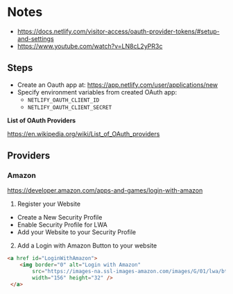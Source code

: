 # Notes

- https://docs.netlify.com/visitor-access/oauth-provider-tokens/#setup-and-settings
- https://www.youtube.com/watch?v=LN8cL2yPR3c

## Steps

- Create an Oauth app at: https://app.netlify.com/user/applications/new
- Specify environment variables from created OAuth app:
  - `NETLIFY_OAUTH_CLIENT_ID`
  - `NETLIFY_OAUTH_CLIENT_SECRET`

**List of OAuth Providers**

https://en.wikipedia.org/wiki/List_of_OAuth_providers


## Providers

### Amazon

https://developer.amazon.com/apps-and-games/login-with-amazon 

1. Register your Website
  - Create a New Security Profile
  - Enable Security Profile for LWA
  - Add your Website to your Security Profile

2. Add a Login with Amazon Button to your website

```html
<a href id="LoginWithAmazon">
    <img border="0" alt="Login with Amazon"
        src="https://images-na.ssl-images-amazon.com/images/G/01/lwa/btnLWA_gold_156x32.png"
        width="156" height="32" />
 </a>
 ```